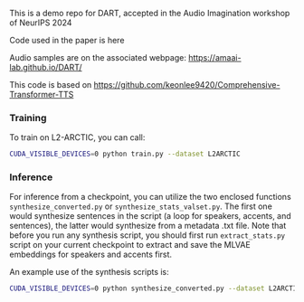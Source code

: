 This is a demo repo for DART, accepted in the Audio Imagination workshop of NeurIPS 2024

Code used in the paper is here

Audio samples are on the associated webpage: https://amaai-lab.github.io/DART/

This code is based on https://github.com/keonlee9420/Comprehensive-Transformer-TTS

### Training

To train on L2-ARCTIC, you can call:
```bash
CUDA_VISIBLE_DEVICES=0 python train.py --dataset L2ARCTIC
```
### Inference

For inference from a checkpoint, you can utilize the two enclosed functions `synthesize_converted.py` or `synthesize_stats_valset.py`. The first one would synthesize sentences in the script (a loop for speakers, accents, and sentences), the latter would synthesize from a metadata .txt file. Note that before you run any synthesis script, you should first run  `extract_stats.py` script on your current checkpoint to extract and save the MLVAE embeddings for speakers and accents first.

An example use of the synthesis scripts is:
```bash
CUDA_VISIBLE_DEVICES=0 python synthesize_converted.py --dataset L2ARCTIC --restore_step 704000
```
